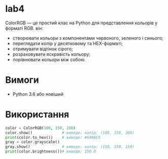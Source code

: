 # lab4
ColorRGB — це простий клас на Python для представлення кольорів у форматі RGB. він:

- створювати кольори з компонентами червоного, зеленого і синього;
- переглядати колір у десятковому та HEX-форматі;
- отримувати відтінок сірого;
- розраховувати яскравість кольору;
- порівнювати кольори між собою.
# Вимоги
- Python 3.6 або новіший

# Використання
```python
color = ColorRGB(100, 150, 200)
color.show()             # виведе: колір: (100, 150, 200)
print(color.to_hex())    # виведе: #6496C8
gray = color.grayscale()
gray.show()              # виведе: колір: (150, 150, 150)
print(color.brightness())# виведе: 150.0
